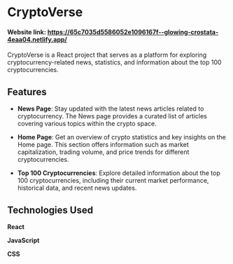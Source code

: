# CryptoVerse

#### Website link: https://65c7035d5586052e1096167f--glowing-crostata-4eaa04.netlify.app/

CryptoVerse is a React project that serves as a platform for exploring cryptocurrency-related news, statistics, and information about the top 100 cryptocurrencies.

## Features

- **News Page**: Stay updated with the latest news articles related to cryptocurrency. The News page provides a curated list of articles covering various topics within the crypto space.

- **Home Page**: Get an overview of crypto statistics and key insights on the Home page. This section offers information such as market capitalization, trading volume, and price trends for different cryptocurrencies.

- **Top 100 Cryptocurrencies**: Explore detailed information about the top 100 cryptocurrencies, including their current market performance, historical data, and recent news updates.

## Technologies Used

**React**

**JavaScript**

**CSS**

